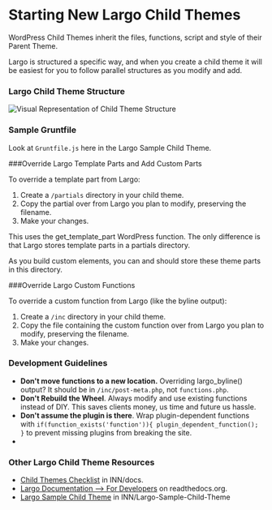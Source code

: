 # Starting New Largo Child Themes

WordPress Child Themes inherit the files, functions, script and style of their Parent Theme.

Largo is structured a specific way, and when you create a child theme it will be easiest for you to follow parallel structures as you modify and add.

### Largo Child Theme Structure

![Visual Representation of Child Theme Structure](https://raw.githubusercontent.com/INN/docs/master/projects/largo-child-themes/structure.jpg)

### Sample Gruntfile

Look at ```Gruntfile.js``` here in the Largo Sample Child Theme.

###Override Largo Template Parts and Add Custom Parts

To override a template part from Largo:
1. Create a ```/partials``` directory in your child theme.
2. Copy the partial over from Largo you plan to modify, preserving the filename.
3. Make your changes.

This uses the get_template_part WordPress function. The only difference is that Largo stores template parts in a partials directory.

As you build custom elements, you can and should store these theme parts in this directory.

###Override Largo Custom Functions

To override a custom function from Largo (like the byline output):
1. Create a ```/inc``` directory in your child theme.
2. Copy the file containing the custom function over from Largo you plan to modify, preserving the filename.
3. Make your changes.

### Development Guidelines
- **Don't move functions to a new location.** Overriding largo_byline() output? It should be in ```/inc/post-meta.php```, not ```functions.php```.
- **Don't Rebuild the Wheel**. Always modify and use existing functions instead of DIY. This saves clients money, us time and future us hassle.
- **Don't assume the plugin is there**. Wrap plugin-dependent functions with ```if(function_exists('function')){ plugin_dependent_function(); }``` to prevent missing plugins from breaking the site.
-

### Other Largo Child Theme Resources
- [Child Themes Checklist](https://github.com/INN/docs/blob/master/checklists/updating-child-themes.md) in INN/docs.
- [Largo Documentation --> For Developers](http://largo.readthedocs.org/developers/fordevelopers.html#overview) on readthedocs.org.
- [Largo Sample Child Theme](https://github.com/INN/Largo-Sample-Child-Theme) in INN/Largo-Sample-Child-Theme
